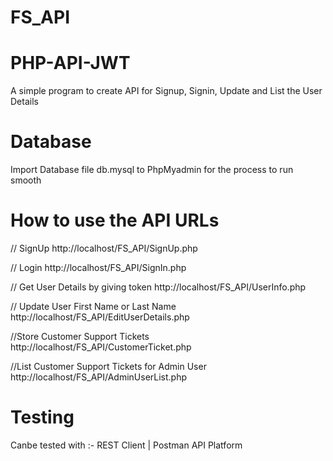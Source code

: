 # FS_API

PHP-API-JWT
===============

A simple program to create API for Signup, Signin, Update and List the User Details

Database
=================
Import Database file db.mysql to PhpMyadmin for the process to run smooth


How to use the API URLs
=============================================

// SignUp
http://localhost/FS_API/SignUp.php

// Login
http://localhost/FS_API/SignIn.php

// Get User Details by giving token
http://localhost/FS_API/UserInfo.php

// Update User First Name or Last Name
http://localhost/FS_API/EditUserDetails.php

//Store  Customer Support Tickets
http://localhost/FS_API/CustomerTicket.php

//List Customer Support Tickets for Admin User
http://localhost/FS_API/AdminUserList.php

Testing
================
Canbe tested with :- REST Client | Postman API Platform
